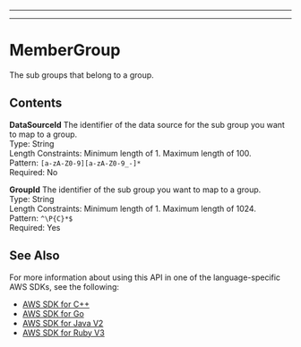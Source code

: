 --------

--------

# MemberGroup<a name="API_MemberGroup"></a>

The sub groups that belong to a group\.

## Contents<a name="API_MemberGroup_Contents"></a>

 **DataSourceId**   <a name="Kendra-Type-MemberGroup-DataSourceId"></a>
The identifier of the data source for the sub group you want to map to a group\.  
Type: String  
Length Constraints: Minimum length of 1\. Maximum length of 100\.  
Pattern: `[a-zA-Z0-9][a-zA-Z0-9_-]*`   
Required: No

 **GroupId**   <a name="Kendra-Type-MemberGroup-GroupId"></a>
The identifier of the sub group you want to map to a group\.  
Type: String  
Length Constraints: Minimum length of 1\. Maximum length of 1024\.  
Pattern: `^\P{C}*$`   
Required: Yes

## See Also<a name="API_MemberGroup_SeeAlso"></a>

For more information about using this API in one of the language\-specific AWS SDKs, see the following:
+  [ AWS SDK for C\+\+](https://docs.aws.amazon.com/goto/SdkForCpp/kendra-2019-02-03/MemberGroup) 
+  [ AWS SDK for Go](https://docs.aws.amazon.com/goto/SdkForGoV1/kendra-2019-02-03/MemberGroup) 
+  [ AWS SDK for Java V2](https://docs.aws.amazon.com/goto/SdkForJavaV2/kendra-2019-02-03/MemberGroup) 
+  [ AWS SDK for Ruby V3](https://docs.aws.amazon.com/goto/SdkForRubyV3/kendra-2019-02-03/MemberGroup) 